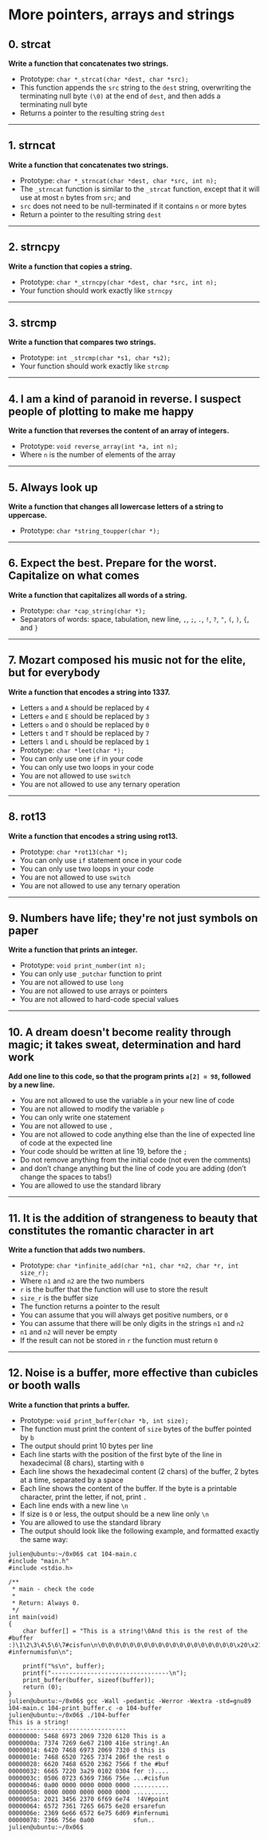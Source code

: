 # More pointers, arrays and strings

## 0. strcat
**Write a function that concatenates two strings.**
- Prototype: `char *_strcat(char *dest, char *src);`
- This function appends the `src` string to the `dest` string, overwriting the terminating null byte `(\0)` at the end of `dest`, and then adds a terminating null byte
- Returns a pointer to the resulting string `dest`
---
## 1. strncat
**Write a function that concatenates two strings.**
- Prototype: `char *_strncat(char *dest, char *src, int n);`
- The `_strncat` function is similar to the `_strcat` function, except that it will use at most `n` bytes from `src`; and
- `src` does not need to be null-terminated if it contains `n` or more bytes
- Return a pointer to the resulting string `dest`
---
##  2. strncpy
**Write a function that copies a string.**
- Prototype: `char *_strncpy(char *dest, char *src, int n);`
- Your function should work exactly like `strncpy`
---
## 3. strcmp
**Write a function that compares two strings.**
- Prototype: `int _strcmp(char *s1, char *s2);`
- Your function should work exactly like `strcmp`
---
## 4. I am a kind of paranoid in reverse. I suspect people of plotting to make me happy
**Write a function that reverses the content of an array of integers.**
- Prototype: `void reverse_array(int *a, int n);`
- Where `n` is the number of elements of the array
---
## 5. Always look up
**Write a function that changes all lowercase letters of a string to uppercase.**
- Prototype: `char *string_toupper(char *);`
---
## 6. Expect the best. Prepare for the worst. Capitalize on what comes
**Write a function that capitalizes all words of a string.**
- Prototype: `char *cap_string(char *);`
- Separators of words: space, tabulation, new line, `,`, `;`, `.`, `!`, `?`, `"`, `(`, `)`, `{`, and `}`
---
## 7. Mozart composed his music not for the elite, but for everybody
**Write a function that encodes a string into 1337.**
- Letters `a` and `A` should be replaced by `4`
- Letters `e` and `E` should be replaced by `3`
- Letters `o` and `O` should be replaced by `0`
- Letters `t` and `T` should be replaced by `7`
- Letters `l` and `L` should be replaced by `1`
- Prototype: `char *leet(char *);`
- You can only use one `if` in your code
- You can only use two loops in your code
- You are not allowed to use `switch`
- You are not allowed to use any ternary operation
---
## 8. rot13
**Write a function that encodes a string using rot13.**
- Prototype: `char *rot13(char *);`
- You can only use `if` statement once in your code
- You can only use two loops in your code
- You are not allowed to use `switch`
- You are not allowed to use any ternary operation
---
## 9. Numbers have life; they're not just symbols on paper
**Write a function that prints an integer.**
- Prototype: `void print_number(int n);`
- You can only use `_putchar` function to print
- You are not allowed to use `long`
- You are not allowed to use arrays or pointers
- You are not allowed to hard-code special values
---
## 10. A dream doesn't become reality through magic; it takes sweat, determination and hard work
**Add one line to this code, so that the program prints `a[2] = 98`, followed by a new line.**
- You are not allowed to use the variable `a` in your new line of code
- You are not allowed to modify the variable `p`
- You can only write one statement
- You are not allowed to use `,`
- You are not allowed to code anything else than the line of expected line of code at the expected line
- Your code should be written at line 19, before the `;`
- Do not remove anything from the initial code (not even the comments)
- and don’t change anything but the line of code you are adding (don’t change the spaces to tabs!)
- You are allowed to use the standard library
---
## 11. It is the addition of strangeness to beauty that constitutes the romantic character in art
**Write a function that adds two numbers.**
- Prototype: `char *infinite_add(char *n1, char *n2, char *r, int size_r);`
- Where `n1` and `n2` are the two numbers
- `r` is the buffer that the function will use to store the result
- `size_r` is the buffer size
- The function returns a pointer to the result
- You can assume that you will always get positive numbers, or `0`
- You can assume that there will be only digits in the strings `n1` and `n2`
- `n1` and `n2` will never be empty
- If the result can not be stored in `r` the function must return `0`
---
## 12. Noise is a buffer, more effective than cubicles or booth walls
**Write a function that prints a buffer.**
- Prototype: `void print_buffer(char *b, int size);`
- The function must print the content of `size` bytes of the buffer pointed by `b`
- The output should print 10 bytes per line
- Each line starts with the position of the first byte of the line in hexadecimal (8 chars), starting with `0`
- Each line shows the hexadecimal content (2 chars) of the buffer, 2 bytes at a time, separated by a space
- Each line shows the content of the buffer. If the byte is a printable character, print the letter, if not, print `.`
- Each line ends with a new line `\n`
- If size is `0` or less, the output should be a new line only `\n`
- You are allowed to use the standard library
- The output should look like the following example, and formatted exactly the same way:
```
julien@ubuntu:~/0x06$ cat 104-main.c
#include "main.h"
#include <stdio.h>

/**
 * main - check the code
 *
 * Return: Always 0.
 */
int main(void)
{
    char buffer[] = "This is a string!\0And this is the rest of the #buffer :)\1\2\3\4\5\6\7#cisfun\n\0\0\0\0\0\0\0\0\0\0\0\0\0\0\0\0\0\0\0\x20\x21\x34\x56#pointersarefun #infernumisfun\n";

    printf("%s\n", buffer);
    printf("---------------------------------\n");
    print_buffer(buffer, sizeof(buffer));
    return (0);
}
julien@ubuntu:~/0x06$ gcc -Wall -pedantic -Werror -Wextra -std=gnu89 104-main.c 104-print_buffer.c -o 104-buffer
julien@ubuntu:~/0x06$ ./104-buffer 
This is a string!
---------------------------------
00000000: 5468 6973 2069 7320 6120 This is a 
0000000a: 7374 7269 6e67 2100 416e string!.An
00000014: 6420 7468 6973 2069 7320 d this is 
0000001e: 7468 6520 7265 7374 206f the rest o
00000028: 6620 7468 6520 2362 7566 f the #buf
00000032: 6665 7220 3a29 0102 0304 fer :)....
0000003c: 0506 0723 6369 7366 756e ...#cisfun
00000046: 0a00 0000 0000 0000 0000 ..........
00000050: 0000 0000 0000 0000 0000 ..........
0000005a: 2021 3456 2370 6f69 6e74  !4V#point
00000064: 6572 7361 7265 6675 6e20 ersarefun 
0000006e: 2369 6e66 6572 6e75 6d69 #infernumi
00000078: 7366 756e 0a00           sfun..
julien@ubuntu:~/0x06$ 
```